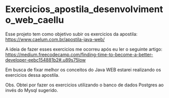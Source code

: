 # Exercicios_apostila_desenvolvimento_web_caellu

Esse projeto tem como objetivo subir os exercicios da apostila: https://www.caelum.com.br/apostila-java-web/

A ideia de fazer esses exercicios me ocorreu após eu ler o seguinte artigo: https://medium.freecodecamp.com/finding-time-to-become-a-better-developer-eebc154881b2#.u89s75low

Em busca de fixar melhor os conceitos do Java WEB estarei realizando os exercicios dessa apostila. 

Obs. Obtei por fazer os exercicios utilizando o banco de dados Postgres ao invés do Mysql sugerido.
